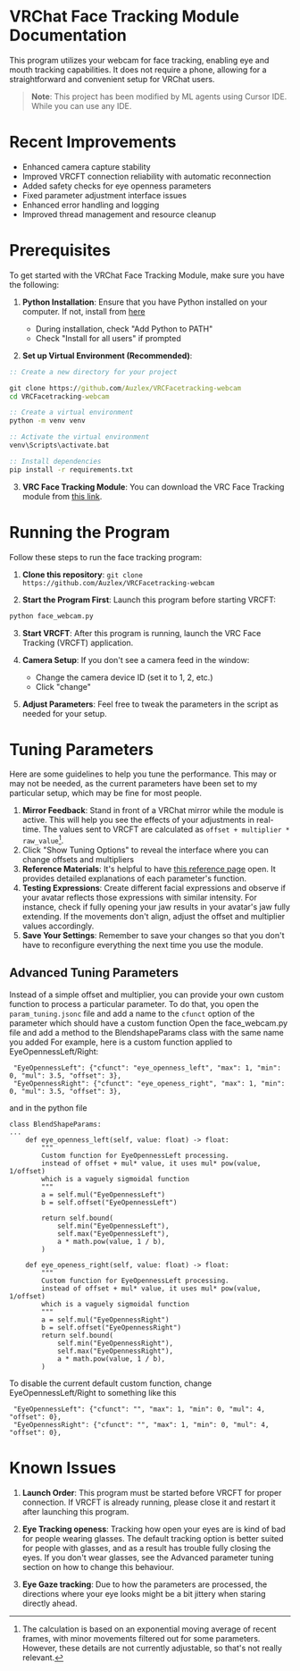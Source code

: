 # VRChat Face Tracking Module Documentation

This program utilizes your webcam for face tracking, enabling eye and mouth tracking capabilities. It does not require a phone, allowing for a straightforward and convenient setup for VRChat users.

> **Note**: This project has been modified by ML agents using Cursor IDE. While you can use any IDE.

# Recent Improvements
- Enhanced camera capture stability
- Improved VRCFT connection reliability with automatic reconnection
- Added safety checks for eye openness parameters
- Fixed parameter adjustment interface issues
- Enhanced error handling and logging
- Improved thread management and resource cleanup

# Prerequisites
To get started with the VRChat Face Tracking Module, make sure you have the following:

1. **Python Installation**: Ensure that you have Python installed on your computer. If not, install from [here](https://www.python.org/downloads/windows/)
   - During installation, check "Add Python to PATH"
   - Check "Install for all users" if prompted

2. **Set up Virtual Environment (Recommended)**:
```cmd
:: Create a new directory for your project

git clone https://github.com/Auzlex/VRCFacetracking-webcam
cd VRCFacetracking-webcam

:: Create a virtual environment
python -m venv venv

:: Activate the virtual environment
venv\Scripts\activate.bat

:: Install dependencies
pip install -r requirements.txt
```

3. **VRC Face Tracking Module**: You can download the VRC Face Tracking module from [this link](https://github.com/TinyAtoms/VRCFaceTracking-MPmodule).

# Running the Program
Follow these steps to run the face tracking program:

1. **Clone this repository**: `git clone https://github.com/Auzlex/VRCFacetracking-webcam`

2. **Start the Program First**: Launch this program before starting VRCFT:
```cmd
python face_webcam.py
```

3. **Start VRCFT**: After this program is running, launch the VRC Face Tracking (VRCFT) application.

4. **Camera Setup**: If you don't see a camera feed in the window:
   - Change the camera device ID (set it to 1, 2, etc.)
   - Click "change"

5. **Adjust Parameters**: Feel free to tweak the parameters in the script as needed for your setup.

# Tuning Parameters
Here are some guidelines to help you tune the performance. This may or may not be needed, as the current parameters have been set to my particular setup, which may be fine for most people.

1. **Mirror Feedback**: Stand in front of a VRChat mirror while the module is active. This will help you see the effects of your adjustments in real-time. The values sent to VRCFT are calculated as `offset + multiplier * raw_value`[^1].
2. Click "Show Tuning Options" to reveal the interface where you can change offsets and multipliers
3. **Reference Materials**: It's helpful to have [this reference page](https://docs.vrcft.io/docs/tutorial-avatars/tutorial-avatars-extras/unified-blendshapes) open. It provides detailed explanations of each parameter's function.
4. **Testing Expressions**: Create different facial expressions and observe if your avatar reflects those expressions with similar intensity. For instance, check if fully opening your jaw results in your avatar's jaw fully extending. If the movements don't align, adjust the offset and multiplier values accordingly.
5. **Save Your Settings**: Remember to save your changes so that you don't have to reconfigure everything the next time you use the module.

## Advanced Tuning Parameters
Instead of a simple offset and multiplier, you can provide your own custom function to process a particular parameter. To do that, you open the `param_tuning.jsonc` file and add a name to the `cfunct` option of the parameter which should  have a custom function Open the face_webcam.py file and add a method to the BlendshapeParams class with the same name you added 
For example, here is a custom function applied to EyeOpennessLeft/Right:

```
 "EyeOpennessLeft": {"cfunct": "eye_openness_left", "max": 1, "min": 0, "mul": 3.5, "offset": 3},
 "EyeOpennessRight": {"cfunct": "eye_openess_right", "max": 1, "min": 0, "mul": 3.5, "offset": 3},
```

and in the python file
```
class BlendShapeParams:
...
    def eye_openness_left(self, value: float) -> float:
        """
        Custom function for EyeOpennessLeft processing.
        instead of offset + mul* value, it uses mul* pow(value, 1/offset)
        which is a vaguely sigmoidal function
        """
        a = self.mul("EyeOpennessLeft")
        b = self.offset("EyeOpennessLeft")

        return self.bound(
            self.min("EyeOpennessLeft"),
            self.max("EyeOpennessLeft"),
            a * math.pow(value, 1 / b),
        )

    def eye_openess_right(self, value: float) -> float:
        """
        Custom function for EyeOpennessLeft processing.
        instead of offset + mul* value, it uses mul* pow(value, 1/offset)
        which is a vaguely sigmoidal function
        """
        a = self.mul("EyeOpennessRight")
        b = self.offset("EyeOpennessRight")
        return self.bound(
            self.min("EyeOpennessRight"),
            self.max("EyeOpennessRight"),
            a * math.pow(value, 1 / b),
        )
```

To disable the current default custom function, change EyeOpennessLeft/Right to something like this
```
 "EyeOpennessLeft": {"cfunct": "", "max": 1, "min": 0, "mul": 4, "offset": 0},
 "EyeOpennessRight": {"cfunct": "", "max": 1, "min": 0, "mul": 4, "offset": 0},
```

# Known Issues
1. **Launch Order**: This program must be started before VRCFT for proper connection. If VRCFT is already running, please close it and restart it after launching this program.
2. **Eye Tracking openess**:  Tracking how open your eyes are is kind of bad for people wearing glasses. The default tracking option is better suited for people with glasses, and as a result has trouble fully closing the eyes. If you don't wear glasses, see the Advanced parameter tuning section on how to change this behaviour.

3. **Eye Gaze tracking**: Due to how the parameters are processed, the directions where your eye looks might be a bit jittery when staring directly ahead.


[^1]: The calculation is based on an exponential moving average of recent frames, with minor movements filtered out for some parameters. However, these details are not currently adjustable, so that's not really relevant.